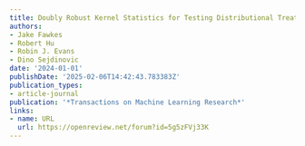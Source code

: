 ```yaml
---
title: Doubly Robust Kernel Statistics for Testing Distributional Treatment Effects
authors:
- Jake Fawkes
- Robert Hu
- Robin J. Evans
- Dino Sejdinovic
date: '2024-01-01'
publishDate: '2025-02-06T14:42:43.783383Z'
publication_types:
- article-journal
publication: '*Transactions on Machine Learning Research*'
links:
- name: URL
  url: https://openreview.net/forum?id=5g5zFVj33K
---
```

